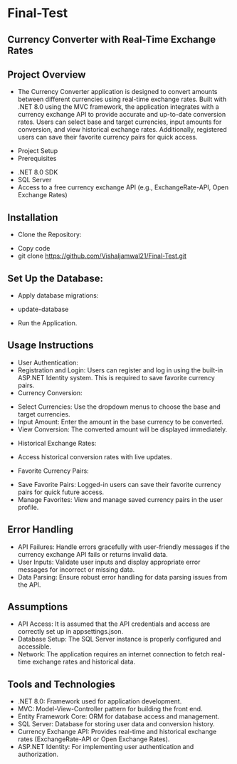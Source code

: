 # Final-Test
## Currency Converter with Real-Time Exchange Rates
## Project Overview
- The Currency Converter application is designed to convert amounts between different currencies using real-time exchange rates. Built with .NET 8.0 using the MVC framework, the application integrates with a currency exchange API to provide accurate and up-to-date conversion rates. Users can select base and target currencies, input amounts for conversion, and view historical exchange rates. Additionally, registered users can save their favorite currency pairs for quick access.

* Project Setup
* Prerequisites
- .NET 8.0 SDK
- SQL Server
- Access to a free currency exchange API (e.g., ExchangeRate-API, Open Exchange Rates)
## Installation
* Clone the Repository:
- Copy code
- git clone https://github.com/Vishaljamwal21/Final-Test.git
## Set Up the Database:
* Apply database migrations:
- update-database
* Run the Application.

## Usage Instructions
* User Authentication:
* Registration and Login: 
Users can register and log in using the built-in ASP.NET Identity system. This is required to save favorite currency pairs.
* Currency Conversion:
- Select Currencies: Use the dropdown menus to choose the base and target currencies.
- Input Amount: Enter the amount in the base currency to be converted.
- View Conversion: The converted amount will be displayed immediately.
* Historical Exchange Rates:
- Access historical conversion rates with live updates.
*  Favorite Currency Pairs:
- Save Favorite Pairs: Logged-in users can save their favorite currency pairs for quick future access.
- Manage Favorites: View and manage saved currency pairs in the user profile.
## Error Handling
* API Failures: Handle errors gracefully with user-friendly messages if the currency exchange API fails or returns invalid data.
* User Inputs: Validate user inputs and display appropriate error messages for incorrect or missing data.
* Data Parsing: Ensure robust error handling for data parsing issues from the API.
## Assumptions
* API Access: It is assumed that the API credentials and access are correctly set up in appsettings.json.
* Database Setup: The SQL Server instance is properly configured and accessible.
* Network: The application requires an internet connection to fetch real-time exchange rates and historical data.
## Tools and Technologies
* .NET 8.0: Framework used for application development.
* MVC: Model-View-Controller pattern for building the front end.
* Entity Framework Core: ORM for database access and management.
* SQL Server: Database for storing user data and conversion history.
* Currency Exchange API: Provides real-time and historical exchange rates (ExchangeRate-API or Open Exchange Rates).
* ASP.NET Identity: For implementing user authentication and authorization.